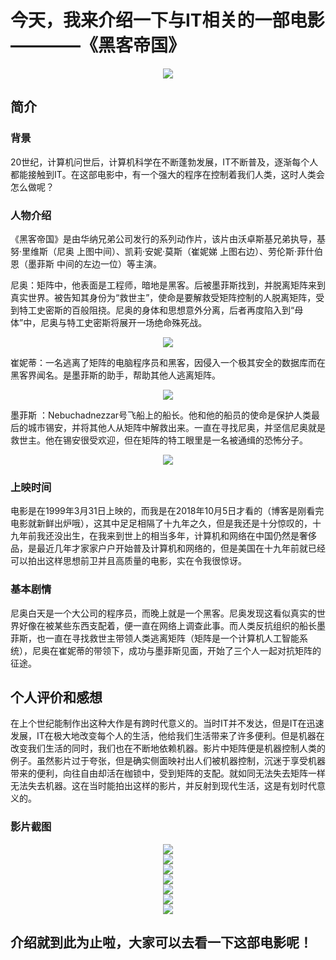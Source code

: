 # 今天，我来介绍一下与IT相关的一部电影————《黑客帝国》
<div align="center"><img src="https://timgsa.baidu.com/timg?image&quality=80&size=b10000_10000&sec=1538731687&di=c076d596ec84c68668f540dcff35f57d&src=http://pic.baike.soso.com/p/20120929/bki-20120929090203-371078263.jpg"></div>

## 简介

### 背景
20世纪，计算机问世后，计算机科学在不断蓬勃发展，IT不断普及，逐渐每个人都能接触到IT。在这部电影中，有一个强大的程序在控制着我们人类，这时人类会怎么做呢？

### 人物介绍


《黑客帝国》是由华纳兄弟公司发行的系列动作片，该片由沃卓斯基兄弟执导，基努·里维斯（尼奥  上图中间）、凯莉·安妮·莫斯（崔妮娣  上图右边）、劳伦斯·菲什伯恩（墨菲斯   中间的左边一位）等主演。

尼奥：矩阵中，他表面是工程师，暗地是黑客。后被墨菲斯找到，并脱离矩阵来到真实世界。被告知其身份为“救世主”，使命是要解救受矩阵控制的人脱离矩阵，受到特工史密斯的百般阻挠。尼奥的身体和思想意外分离，后者再度陷入到“母体”中，尼奥与特工史密斯将展开一场绝命殊死战。
 <div align="center"><img src="https://timgsa.baidu.com/timg?image&quality=80&size=b9999_10000&sec=1538743725120&di=9533a4bee1f2258f13a7d6fac81203ab&imgtype=0&src=http%3A%2F%2Fmsp.baidu.com%2Fv1%2Fmediaspot%2F10f76f14335afcdd6b3da057d46066a7.gif"></div>

崔妮蒂：一名逃离了矩阵的电脑程序员和黑客，因侵入一个极其安全的数据库而在黑客界闻名。是墨菲斯的助手，帮助其他人逃离矩阵。 
<div align="center"><img src="https://timgsa.baidu.com/timg?image&quality=80&size=b9999_10000&sec=1538761397968&di=7ad91d784d52215f0ff99a5ce58cf381&imgtype=0&src=http%3A%2F%2Fa3.att.hudong.com%2F05%2F78%2F01300001227198135305781544351.jpg"></div>



墨菲斯 ：Nebuchadnezzar号飞船上的船长。他和他的船员的使命是保护人类最后的城市锡安，并将其他人从矩阵中解救出来。一直在寻找尼奥，并坚信尼奥就是救世主。他在锡安很受欢迎，但在矩阵的特工眼里是一名被通缉的恐怖分子。 
<div align="center"><img src="https://timgsa.baidu.com/timg?image&quality=80&size=b9999_10000&sec=1538743604127&di=bce78b6030cecd713cf021a6f5a81c73&imgtype=0&src=http%3A%2F%2Fpic.itiexue.net%2Fpics%2F2008_5_27_83275_7383275.jpg"></div>

### 上映时间


电影是在1999年3月31日上映的，而我是在2018年10月5日才看的（博客是刚看完电影就新鲜出炉哦），这其中足足相隔了十九年之久，但是我还是十分惊叹的，十九年前我还没出生，在我来到世上的相当多年，计算机和网络在中国仍然是奢侈品，是最近几年才家家户户开始普及计算机和网络的，但是美国在十九年前就已经可以拍出这样思想前卫并且高质量的电影，实在令我很惊讶。

### 基本剧情

尼奥白天是一个大公司的程序员，而晚上就是一个黑客。尼奥发现这看似真实的世界好像在被某些东西支配着，便一直在网络上调查此事。而人类反抗组织的船长墨菲斯，也一直在寻找救世主带领人类逃离矩阵（矩阵是一个计算机人工智能系统），尼奥在崔妮蒂的带领下，成功与墨菲斯见面，开始了三个人一起对抗矩阵的征途。

## 个人评价和感想
在上个世纪能制作出这种大作是有跨时代意义的。当时IT并不发达，但是IT在迅速发展，IT在极大地改变每个人的生活，他给我们生活带来了许多便利。但是机器在改变我们生活的同时，我们也在不断地依赖机器。影片中矩阵便是机器控制人类的例子。虽然影片过于夸张，但是确实侧面映衬出人们被机器控制，沉迷于享受机器带来的便利，向往自由却活在枷锁中，受到矩阵的支配。就如同无法失去矩阵一样无法失去机器。这在当时能拍出这样的影片，并反射到现代生活，这是有划时代意义的。

### 影片截图

<div align="center"><img src="http://imgsrc.baidu.com/forum/h%3D332%3Bcrop%3D64%2C0%2C670%2C332/sign=cadfe76eb3de9c82b965ff8c5ebae378/a7121f30e924b899f1867a6f6e061d950b7bf6dd.jpg"></div>
<div align="center"><img src="http://imgsrc.baidu.com/forum/w%3D595/sign=47e792a57d1ed21b79c92eec986fddae/b9fb2f2eb9389b508fb1e3058535e5dde6116ec1.jpg"></div>
<div align="center"><img src="http://imgsrc.baidu.com/forum/w%3D486/sign=963d137895cad1c8d0bbfd2f493f67c4/45aa65380cd7912331ae9723ad345982b3b780c1.jpg"></div>
<div align="center"><img src="http://imgsrc.baidu.com/forum/w%3D452/sign=c3bc0da09f3df8dca63d8e94ff1072bf/f9234b36acaf2edd10bf4abe8d1001e9380193c1.jpg"></div>
<div align="center"><img src="http://imgsrc.baidu.com/forum/w%3D452/sign=c3bc0da09f3df8dca63d8e94ff1072bf/f9234b36acaf2edd10bf4abe8d1001e9380193c1.jpg"></div>
<div align="center"><img src="https://imgsa.baidu.com/forum/pic/item/023a01e93901213f017d4d8b54e736d12e2e95c1.jpg"></div>
<div align="center"><img src="http://imgsrc.baidu.com/forum/w%3D416/sign=2f36e0efd43f8794d3ff492fe41a0ead/37247bec54e736d1925d8f5f9b504fc2d46269c1.jpg"></div>

## 介绍就到此为止啦，大家可以去看一下这部电影呢！

